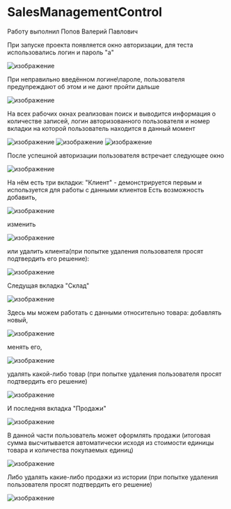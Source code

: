 # SalesManagementControl
Работу выполнил Попов Валерий Павлович

При запуске проекта появляется окно авторизации, для теста использовались логин и пароль "а"

![изображение](https://user-images.githubusercontent.com/99953506/171875405-b4140653-fa6e-49e2-947b-dede342c1ecf.png)

При неправильно введённом логине\пароле, пользователя предупреждают об этом и не дают пройти дальше

![изображение](https://user-images.githubusercontent.com/99953506/171875714-deeb0f74-7906-4768-8315-70639c2b88a0.png)

На всех рабочих окнах реализован поиск и выводится информация о количестве записей, логин авторизованного пользователя и номер вкладки на которой пользователь находится в данный момент

![изображение](https://user-images.githubusercontent.com/99953506/171880501-add54ce0-7bac-4b3a-b28c-8db2ab845c8c.png) ![изображение](https://user-images.githubusercontent.com/99953506/171880574-fcf04792-7880-4f0c-9dcb-1339fb86a6ca.png) ![изображение](https://user-images.githubusercontent.com/99953506/171880704-28a7245e-6a26-4244-9b64-a1430713a0c3.png)




После успешной авторизации пользователя встречает следующее окно

![изображение](https://user-images.githubusercontent.com/99953506/171875874-13a8f095-6c98-4aeb-83ad-5400bb745307.png)

На нём есть три вкладки: 
"Клиент" - демонстрируется первым и используется для работы с данными клиентов
Есть возможность добавить, 

![изображение](https://user-images.githubusercontent.com/99953506/171876377-da9b5ed9-8ea0-45f6-bc32-4aa588da9e08.png)

изменить 

![изображение](https://user-images.githubusercontent.com/99953506/171876438-f3afb09d-bdc6-4773-82ce-a8685dc5b9ee.png)

или удалить клиента(при попытке удаления пользователя просят подтвердить его решение):

![изображение](https://user-images.githubusercontent.com/99953506/171876517-fe2a14dc-04fe-4cfe-b737-5d277a53b43b.png)


Следущая вкладка "Склад"

![изображение](https://user-images.githubusercontent.com/99953506/171877880-409d228d-f1d6-4c09-82ac-1ed607ebf1ee.png)

Здесь мы можем работать с данными относительно товара: добавлять новый, 

![изображение](https://user-images.githubusercontent.com/99953506/171878592-1b6a4ece-f894-4bdc-8008-e50aa42150e5.png)

менять его,

![изображение](https://user-images.githubusercontent.com/99953506/171878772-70c59dc0-e4ac-412a-800a-c5d6dabe7ca5.png)

удалять какой-либо товар (при попытке удаления пользователя просят подтвердить его решение)

![изображение](https://user-images.githubusercontent.com/99953506/171878873-57fc2854-22a2-4eee-9c9f-c947dc3cb53e.png)


И последняя вкладка "Продажи"

![изображение](https://user-images.githubusercontent.com/99953506/171877926-03fc3479-7787-42f2-9849-3e51ee4482dd.png)

В данной части пользователь может оформлять продажи (итоговая сумма высчитывается автоматически исходя из стоимости единицы товара и количества покупаемых единиц)

![изображение](https://user-images.githubusercontent.com/99953506/171879361-6eb74eb4-db47-45fc-87d7-2fb8a9d8f717.png)

Либо удалять какие-либо продажи из истории (при попытке удаления пользователя просят подтвердить его решение)

![изображение](https://user-images.githubusercontent.com/99953506/171879698-0adc7ad9-0565-4545-8cac-ea85cacd4f37.png)




